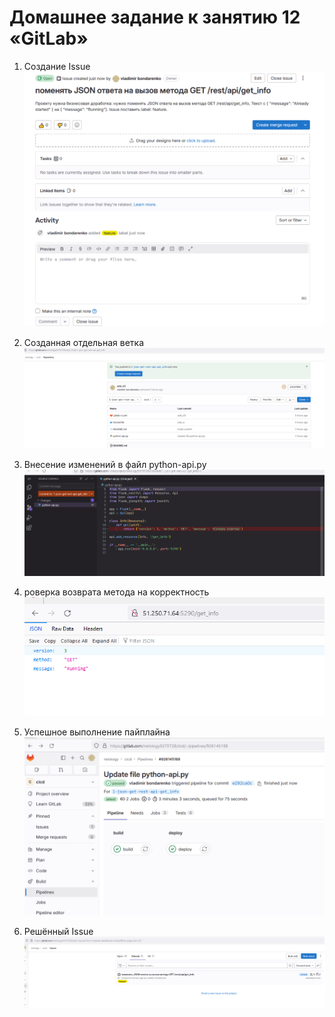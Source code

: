 # Домашнее задание к занятию 12 «GitLab»


1. Создание Issue
![01](/images/01.png)

2. Созданная отдельная ветка
![02](/images/02.png)

3. Внесение изменений в файл python-api.py
![03](/images/03.png)

4. роверка возврата метода на корректность
![04](/images/04.png)

5. Успешное выполнение пайплайна
![05](/images/05.png)

6. Решённый Issue
![06](/images/06.png)

